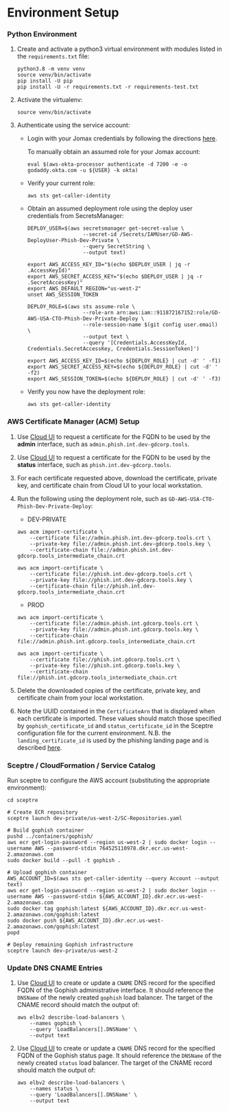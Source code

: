 # Environment Setup

### Python Environment

1. Create and activate a python3 virtual environment with modules listed in the
   `requirements.txt` file:

   ```
   python3.8 -m venv venv
   source venv/bin/activate
   pip install -U pip
   pip install -U -r requirements.txt -r requirements-test.txt
   ```

1. Activate the virtualenv:

   ```
   source venv/bin/activate
   ```

1. Authenticate using the service account:

   * Login with your Jomax credentials by following the directions
     [here](https://github.com/godaddy/aws-okta-processor).

     To manually obtain an assumed role for your Jomax account:

     ```
     eval $(aws-okta-processor authenticate -d 7200 -e -o godaddy.okta.com -u ${USER} -k okta)
     ```

   * Verify your current role:

     ```
     aws sts get-caller-identity
     ```

   * Obtain an assumed deployment role using the deploy user credentials from
     SecretsManager:

     ```
     DEPLOY_USER=$(aws secretsmanager get-secret-value \
                       --secret-id /Secrets/IAMUser/GD-AWS-DeployUser-Phish-Dev-Private \
                       --query SecretString \
                       --output text)

     export AWS_ACCESS_KEY_ID="$(echo $DEPLOY_USER | jq -r .AccessKeyId)"
     export AWS_SECRET_ACCESS_KEY="$(echo $DEPLOY_USER | jq -r .SecretAccessKey)"
     export AWS_DEFAULT_REGION="us-west-2"
     unset AWS_SESSION_TOKEN

     DEPLOY_ROLE=$(aws sts assume-role \
                       --role-arn arn:aws:iam::911872167152:role/GD-AWS-USA-CTO-Phish-Dev-Private-Deploy \
                       --role-session-name $(git config user.email) \
                       --output text \
                       --query '[Credentials.AccessKeyId, Credentials.SecretAccessKey, Credentials.SessionToken]')

     export AWS_ACCESS_KEY_ID=$(echo ${DEPLOY_ROLE} | cut -d' ' -f1)
     export AWS_SECRET_ACCESS_KEY=$(echo ${DEPLOY_ROLE} | cut -d' ' -f2)
     export AWS_SESSION_TOKEN=$(echo ${DEPLOY_ROLE} | cut -d' ' -f3)
     ```

   * Verify you now have the deployment role:

     ```
     aws sts get-caller-identity
     ```

### AWS Certificate Manager (ACM) Setup

1. Use [Cloud UI](https://cloud.int.godaddy.com/security/certs) to request a
   certificate for the FQDN to be used by the **admin** interface, such as
   `admin.phish.int.dev-gdcorp.tools`.

1. Use [Cloud UI](https://cloud.int.godaddy.com/security/certs) to request a
   certificate for the FQDN to be used by the **status** interface, such as
   `phish.int.dev-gdcorp.tools`.

1. For each certificate requested above, download the certificate, private key,
   and certificate chain from Cloud UI to your local workstation.

1. Run the following using the deployment role, such as
   `GD-AWS-USA-CTO-Phish-Dev-Private-Deploy`:

   * DEV-PRIVATE

   ```
   aws acm import-certificate \
       --certificate file://admin.phish.int.dev-gdcorp.tools.crt \
       --private-key file://admin.phish.int.dev-gdcorp.tools.key \
       --certificate-chain file://admin.phish.int.dev-gdcorp.tools_intermediate_chain.crt

   aws acm import-certificate \
       --certificate file://phish.int.dev-gdcorp.tools.crt \
       --private-key file://phish.int.dev-gdcorp.tools.key \
       --certificate-chain file://phish.int.dev-gdcorp.tools_intermediate_chain.crt
   ```

   * PROD

   ```
   aws acm import-certificate \
       --certificate file://admin.phish.int.gdcorp.tools.crt \
       --private-key file://admin.phish.int.gdcorp.tools.key \
       --certificate-chain file://admin.phish.int.gdcorp.tools_intermediate_chain.crt

   aws acm import-certificate \
       --certificate file://phish.int.gdcorp.tools.crt \
       --private-key file://phish.int.gdcorp.tools.key \
       --certificate-chain file://phish.int.gdcorp.tools_intermediate_chain.crt
   ```

1. Delete the downloaded copies of the certificate, private key, and
   certificate chain from your local workstation.

1. Note the UUID contained in the `CertificateArn` that is displayed when each
   certificate is imported.  These values should match those specified by
   `gophish_certificate_id` and `status_certificate_id` in the Sceptre
   configuration file for the current environment.  N.B. the
   `landing_certificate_id` is used by the phishing landing page and is
   described [here](PLAYBOOKS.md#phish-domain-configuration).

### Sceptre / CloudFormation / Service Catalog

Run sceptre to configure the AWS account (substituting the appropriate
environment):

```
cd sceptre

# Create ECR repository
sceptre launch dev-private/us-west-2/SC-Repositories.yaml

# Build gophish container
pushd ../containers/gophish/
aws ecr get-login-password --region us-west-2 | sudo docker login --username AWS --password-stdin 764525110978.dkr.ecr.us-west-2.amazonaws.com
sudo docker build --pull -t gophish .

# Upload gophish container
AWS_ACCOUNT_ID=$(aws sts get-caller-identity --query Account --output text)
aws ecr get-login-password --region us-west-2 | sudo docker login --username AWS --password-stdin ${AWS_ACCOUNT_ID}.dkr.ecr.us-west-2.amazonaws.com
sudo docker tag gophish:latest ${AWS_ACCOUNT_ID}.dkr.ecr.us-west-2.amazonaws.com/gophish:latest
sudo docker push ${AWS_ACCOUNT_ID}.dkr.ecr.us-west-2.amazonaws.com/gophish:latest
popd

# Deploy remaining Gophish infrastructure
sceptre launch dev-private/us-west-2
```

### Update DNS CNAME Entries

1. Use [Cloud UI](https://cloud.int.godaddy.com/networking/dnsrecords) to
   create or update a `CNAME` DNS record for the specified FQDN of the Gophish
   administrative interface.  It should reference the `DNSName` of the newly
   created `gophish` load balancer.  The target of the CNAME record should
   match the output of:

   ```
   aws elbv2 describe-load-balancers \
       --names gophish \
       --query 'LoadBalancers[].DNSName' \
       --output text
   ```

1. Use [Cloud UI](https://cloud.int.godaddy.com/networking/dnsrecords) to
   create or update a `CNAME` DNS record for the specified FQDN of the Gophish
   status page.  It should reference the `DNSName` of the newly created
   `status` load balancer.  The target of the CNAME record should match the
   output of:

   ```
   aws elbv2 describe-load-balancers \
       --names status \
       --query 'LoadBalancers[].DNSName' \
       --output text
   ```
